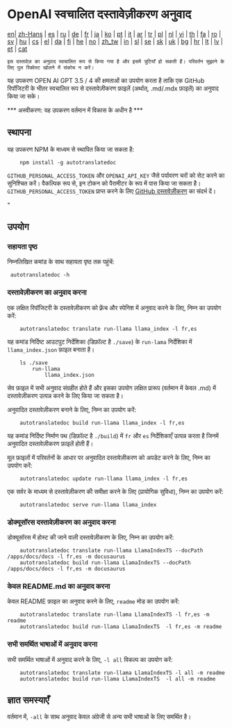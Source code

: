 
# OpenAI स्वचालित दस्तावेज़ीकरण अनुवाद

[en](../README.md)| [zh-Hans](/i18n/README_zh-Hans.md) | [es](/i18n/README_es.md) | [ru](/i18n/README_ru.md) | [de](/i18n/README_de.md) | [fr](/i18n/README_fr.md) | [ja](/i18n/README_ja.md) | [ko](/i18n/README_ko.md) | [pt](/i18n/README_pt.md) | [it](/i18n/README_it.md) | [ar](/i18n/README_ar.md) | [tr](/i18n/README_tr.md) | [pl](/i18n/README_pl.md) | [nl](/i18n/README_nl.md) | [vi](/i18n/README_vi.md) | [th](/i18n/README_th.md) | [fa](/i18n/README_fa.md) | [ro](/i18n/README_ro.md) | [sv](/i18n/README_sv.md) | [hu](/i18n/README_hu.md) | [cs](/i18n/README_cs.md) | [el](/i18n/README_el.md) | [da](/i18n/README_da.md) | [fi](/i18n/README_fi.md) | [he](/i18n/README_he.md) | [no](/i18n/README_no.md) | [zh_tw](/i18n/README_zh_tw.md) | [in](/i18n/README_in.md) | [sl](/i18n/README_sl.md) | [se](/i18n/README_se.md) | [sk](/i18n/README_sk.md) | [uk](/i18n/README_uk.md) | [bg](/i18n/README_bg.md) | [hr](/i18n/README_hr.md) | [lt](/i18n/README_lt.md) | [lv](/i18n/README_lv.md) | [et](/i18n/README_et.md) | [cat](/i18n/README_cat.md) 

```इस दस्तावेज़ का अनुवाद स्वचालित रूप से किया गया है और इसमें त्रुटियाँ हो सकती हैं। परिवर्तन सुझाने के लिए पुल रिक्वेस्ट खोलने में संकोच न करें।```


यह उपकरण OPEN AI GPT 3.5 / 4 की क्षमताओं का उपयोग करता है ताकि एक GitHub रिपॉजिटरी के भीतर स्वचालित रूप से दस्तावेज़ीकरण फ़ाइलें (अर्थात्, .md/.mdx फ़ाइलें) का अनुवाद किया जा सके।

*** अस्वीकरण: यह उपकरण वर्तमान में विकास के अधीन है ***


## स्थापना

यह उपकरण NPM के माध्यम से स्थापित किया जा सकता है:


```
    npm install -g autotranslatedoc
```

`GITHUB_PERSONAL_ACCESS_TOKEN` और `OPENAI_API_KEY` जैसे पर्यावरण चरों को सेट करने का सुनिश्चित करें। वैकल्पिक रूप से, इन टोकन को पैरामीटर के रूप में पास किया जा सकता है। `GITHUB_PERSONAL_ACCESS_TOKEN` प्राप्त करने के लिए [GitHub दस्तावेज़ीकरण](https://docs.github.com/en/github/authenticating-to-github/creating-a-personal-access-token) का संदर्भ दें।


"
## उपयोग


### सहायता पृष्ठ
निम्नलिखित कमांड के साथ सहायता पृष्ठ तक पहुंचें:
```
 autotranslatedoc -h
```
### दस्तावेज़ीकरण का अनुवाद करना

एक लक्षित रिपॉजिटरी के दस्तावेज़ीकरण को फ़्रेंच और स्पेनिश में अनुवाद करने के लिए, निम्न का उपयोग करें:
```
    autotranslatedoc translate run-llama llama_index -l fr,es
```


यह कमांड निर्दिष्ट आउटपुट निर्देशिका (डिफ़ॉल्ट है `./save`) के `run-lama` निर्देशिका में `llama_index.json` फ़ाइल बनाता है।
```
    ls ./save
        run-llama
            llama_index.json 
```
सेव फ़ाइल में सभी अनुवाद संग्रहीत होते हैं और इसका उपयोग लक्षित प्रारूप (वर्तमान में केवल .md) में दस्तावेज़ीकरण उत्पन्न करने के लिए किया जा सकता है।

अनुवादित दस्तावेज़ीकरण बनाने के लिए, निम्न का उपयोग करें:

```
    autotranslatedoc build run-llama llama_index -l fr,es
```


यह कमांड निर्दिष्ट निर्माण पथ (डिफ़ॉल्ट है `./build`) में `fr` और `es` निर्देशिकाएँ उत्पन्न करता है जिनमें अनुवादित दस्तावेज़ीकरण फ़ाइलें होती हैं।

मूल फ़ाइलों में परिवर्तनों के आधार पर अनुवादित दस्तावेज़ीकरण को अपडेट करने के लिए, निम्न का उपयोग करें:

```
    autotranslatedoc update run-llama llama_index -l fr,es
```


एक सर्वर के माध्यम से दस्तावेज़ीकरण की समीक्षा करने के लिए (प्रायोगिक सुविधा), निम्न का उपयोग करें:
```
    autotranslatedoc serve run-llama llama_index
```
### डोक्यूसॉरस दस्तावेज़ीकरण का अनुवाद करना

डोक्यूसॉरस में होस्ट की जाने वाली दस्तावेज़ीकरण के लिए, निम्न का उपयोग करें:

```
    autotranslatedoc translate run-llama LlamaIndexTS --docPath /apps/docs/docs -l fr,es -m docusaurus
    autotranslatedoc build run-llama LlamaIndexTS --docPath /apps/docs/docs -l fr,es -m docusaurus
```
### केवल README.md का अनुवाद करना

केवल README फ़ाइल का अनुवाद करने के लिए, `readme` मोड का उपयोग करें:

```
    autotranslatedoc translate run-llama LlamaIndexTS -l fr,es -m readme
    autotranslatedoc build run-llama LlamaIndexTS  -l fr,es -m readme
```
### सभी समर्थित भाषाओं में अनुवाद करना

सभी समर्थित भाषाओं में अनुवाद करने के लिए, `-l all` विकल्प का उपयोग करें:

```
    autotranslatedoc translate run-llama LlamaIndexTS -l all -m readme
    autotranslatedoc build run-llama LlamaIndexTS  -l all -m readme
```
## ज्ञात समस्याएँ

वर्तमान में, `-all` के साथ अनुवाद केवल अंग्रेजी से अन्य सभी भाषाओं के लिए समर्थित है।
